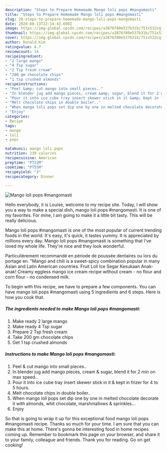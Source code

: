 ```yaml
---
description: "Steps to Prepare Homemade Mango loli pops #mangomasti"
title: "Steps to Prepare Homemade Mango loli pops #mangomasti"
slug: 20-steps-to-prepare-homemade-mango-loli-pops-mangomasti
date: 2020-08-13T22:14:43.698Z
image: https://img-global.cpcdn.com/recipes/a3876f80e537b31b/751x532cq70/mango-loli-pops-mangomasti-recipe-main-photo.jpg
thumbnail: https://img-global.cpcdn.com/recipes/a3876f80e537b31b/751x532cq70/mango-loli-pops-mangomasti-recipe-main-photo.jpg
cover: https://img-global.cpcdn.com/recipes/a3876f80e537b31b/751x532cq70/mango-loli-pops-mangomasti-recipe-main-photo.jpg
author: Donald Kim
ratingvalue: 4.7
reviewcount: 14
recipeingredient:
- "2 large mango"
- "4 Tsp sugar"
- "2 Tsp fresh cream"
- "200 gm chocolate chips"
- "1 tsp crushed almonds"
recipeinstructions:
- "Peel &amp; cut mango into small pieces.."
- "In blender jug add mango pieces, cream &amp; sugar, blend it for 2 min on max speed.."
- "Pour it into ice cube tray insert skewer stick in it &amp; kept in frizer for 4 to 5 hours."
- "Melt chocolate chips in double boiler.."
- "When mango loli pops set dip one by one in melted chocolate decorate it with almonds, whit chocolate, marshmallows &amp; sprinkles..."
- "Enjoy"
categories:
- Recipe
tags:
- mango
- loli
- pops

katakunci: mango loli pops 
nutrition: 239 calories
recipecuisine: American
preptime: "PT22M"
cooktime: "PT55M"
recipeyield: "3"
recipecategory: Dinner

---
```



![Mango loli pops #mangomasti](https://img-global.cpcdn.com/recipes/a3876f80e537b31b/751x532cq70/mango-loli-pops-mangomasti-recipe-main-photo.jpg)

Hello everybody, it is Louise, welcome to my recipe site. Today, I will show you a way to make a special dish, mango loli pops #mangomasti. It is one of my favorites. For mine, I am going to make it a little bit tasty. This will be really delicious.

Mango loli pops #mangomasti is one of the most popular of current trending foods in the world. It's easy, it's quick, it tastes yummy. It is appreciated by millions every day. Mango loli pops #mangomasti is something that I've loved my whole life. They're nice and they look wonderful.

Particulièrement recommandé en période de poussée dentaires ou lors du portage en. &#34;Mango and chili is a sweet-spicy combination popular in many Asian and Latin American countries. Fruit Loli Ice Segar Kesukaan Anak-anak! Creamy eggless mango ice cream recipe without cream - no flour and corn flour - no condensed milk.


To begin with this recipe, we have to prepare a few components. You can have mango loli pops #mangomasti using 5 ingredients and 6 steps. Here is how you cook that.

<!--inarticleads1-->

##### The ingredients needed to make Mango loli pops #mangomasti:

1. Make ready 2 large mango
1. Make ready 4 Tsp sugar
1. Prepare 2 Tsp fresh cream
1. Take 200 gm chocolate chips
1. Get 1 tsp crushed almonds




<!--inarticleads2-->

##### Instructions to make Mango loli pops #mangomasti:

1. Peel &amp; cut mango into small pieces..
1. In blender jug add mango pieces, cream &amp; sugar, blend it for 2 min on max speed..
1. Pour it into ice cube tray insert skewer stick in it &amp; kept in frizer for 4 to 5 hours.
1. Melt chocolate chips in double boiler..
1. When mango loli pops set dip one by one in melted chocolate decorate it with almonds, whit chocolate, marshmallows &amp; sprinkles...
1. Enjoy




So that is going to wrap it up for this exceptional food mango loli pops #mangomasti recipe. Thanks so much for your time. I am sure that you can make this at home. There's gonna be interesting food in home recipes coming up. Remember to bookmark this page on your browser, and share it to your family, colleague and friends. Thank you for reading. Go on get cooking!
